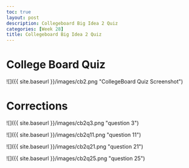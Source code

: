 ```yaml
---
toc: true
layout: post
description: Collegeboard Big Idea 2 Quiz
categories: [Week 28]
title: Collegeboard Big Idea 2 Quiz
---
```

# College Board Quiz 

![]({{ site.baseurl }}/images/cb2.png "CollegeBoard Quiz Screenshot")

# Corrections

![]({{ site.baseurl }}/images/cb2q3.png "question 3")



![]({{ site.baseurl }}/images/cb2q11.png "question 11")



![]({{ site.baseurl }}/images/cb2q21.png "question 21")



![]({{ site.baseurl }}/images/cb2q25.png "question 25")



